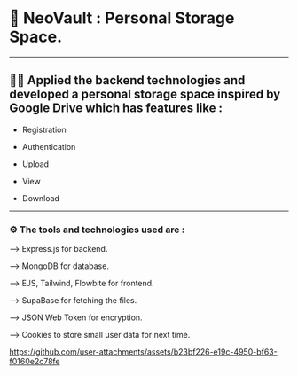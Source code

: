 #  🚀 NeoVault : Personal Storage Space.

<hr/>

## 🧑‍💻 Applied the backend technologies and developed a personal storage space inspired by Google Drive which has features like :

- Registration

- Authentication

- Upload

- View 

- Download

<hr/>

### ⚙️ The tools and technologies used are : 

--> Express.js for backend.

--> MongoDB for database.

--> EJS, Tailwind, Flowbite for frontend.

--> SupaBase for fetching the files.

--> JSON Web Token for encryption.

--> Cookies to store small user data for next time.


https://github.com/user-attachments/assets/b23bf226-e19c-4950-bf63-f0160e2c78fe



